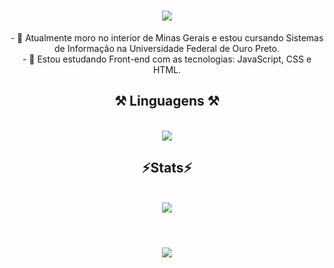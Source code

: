 <h1 align="center">
<img src="https://readme-typing-svg.herokuapp.com/?font=Righteous&size=35&center=true&vCenter=true&width=500&height=70&duration=4000&lines=olá!+👋;+me+chamo+Luan!;" />
</h1>

<div  align="center" >
  - 🔭 Atualmente moro no interior de Minas Gerais e estou cursando Sistemas de Informação na Universidade Federal de Ouro Preto.
  <br>
- 🌱 Estou estudando Front-end com as tecnologias: JavaScript, CSS e HTML.
</div>

<h2 align="center" >⚒️ Linguagens ⚒️</h2>
<br>
<div align="center" >
  <img src="https://skillicons.dev/icons?i=html,css,vscode,github,git,js" />  
</div>

<h2 align="center" >⚡Stats⚡</h2>
<br>
<div align="center" >
  <picture>
  <source
    srcset="https://github-readme-stats.vercel.app/api?username=luanpais&show_icons=true&theme=dark"
    media="(prefers-color-scheme: dark)"
  />
  <source
    srcset="https://github-readme-stats.vercel.app/api?username=luanpais&show_icons=true"
    media="(prefers-color-scheme: light), (prefers-color-scheme: no-preference)"
  />
  <img src="https://github-readme-stats.vercel.app/api?username=luanpais&show_icons=true" />
</picture>
</div>
<br>
<h1 align="center">
<img src="https://readme-typing-svg.herokuapp.com/?font=Righteous&size=35&center=true&vCenter=true&width=500&height=70&duration=4000&lines=obrigado+pela+atenção!;" />
</h1>
